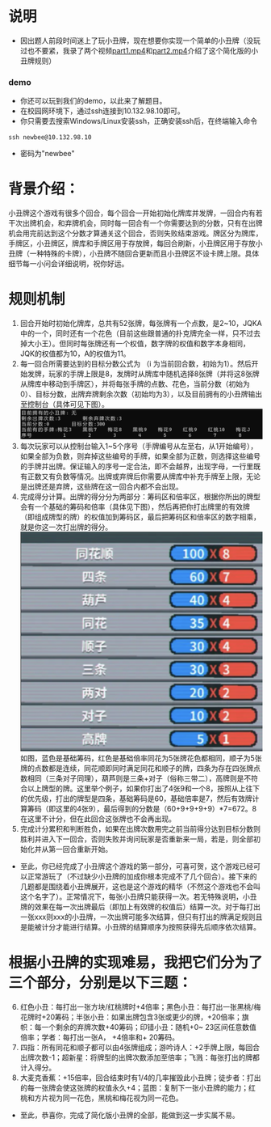 # 说明
* 因出题人前段时间迷上了玩小丑牌，现在想要你实现一个简单的小丑牌（没玩过也不要紧，我录了两个视频[part1.mp4](part1.mp4)和[part2.mp4](part2.mp4)介绍了这个简化版的小丑牌规则）
### demo
* 你还可以玩到我们的demo，以此来了解题目。
* 在校园网环境下，通过ssh连接到10.132.98.10即可。
* 你只需要去搜索Windows/Linux安装ssh，正确安装ssh后，在终端输入命令
```text
ssh newbee@10.132.98.10
```
* 密码为"newbee"
# 背景介绍：
小丑牌这个游戏有很多个回合，每个回合一开始初始化牌库并发牌，一回合内有若干次出牌机会，和弃牌机会，同时每一回合有一个你需要达到的分数，只有在出牌机会用完前达到这个分数才算通关这个回合，否则失败结束游戏。牌区分为牌库，手牌区，小丑牌区，牌库和手牌区用于存放牌，每回合刷新，小丑牌区用于存放小丑牌（一种特殊的卡牌），小丑牌不随回合更新而且小丑牌区不设卡牌上限。具体细节每一小问会详细说明，祝你好运。

# 规则机制
1) 回合开始时初始化牌库，总共有52张牌，每张牌有一个点数，是2~10，JQKA中的一个，同时还有一个花色（目前这些跟普通的扑克牌完全一样，只不过去掉大小王）。但同时每张牌还有一个权值，数字牌的权值和数字本身相同，JQK的权值都为10，A的权值为11。
2) 每一回合所需要达到的目标分数公式为 （i 为当前回合数，初始为1）。然后开始发牌，玩家的手牌上限是8，发牌时从牌库中随机选择8张牌（并将这8张牌从牌库中移动到手牌区），并将每张手牌的点数、花色，当前分数（初始为0）、目标分数，出牌弃牌剩余次数（初始均为3），以及目前拥有的小丑牌输出至控制台（具体可见下图）。
![p2](../doc/img/p2.png)
3) 每次玩家可以从控制台输入1~5个序号（手牌编号从左至右，从1开始编号），如果全部为负数，则弃掉这些编号的手牌，如果全部为正数，则选择这些编号的手牌并出牌。保证输入的序号一定合法，即不会越界，出现字母，一行里既有正数又有负数等情况。出牌或弃牌后你需要从牌库中补充手牌至上限，无论是出牌还是弃牌，这些牌在这一回合内都不会出现。
4) 完成得分计算。出牌的得分分为两部分：筹码区和倍率区，根据你所出的牌型会有一个基础的筹码和倍率（具体见下图），然后再把你打出牌里的有效牌（即组成牌型的牌）的权值加到筹码区，最后把筹码区和倍率区的数字相乘，就是你这一次打出牌的得分。
![p1](../doc/img/p1.png)
如图，蓝色是基础筹码，红色是基础倍率同花为5张牌花色都相同，顺子为5张牌的点数都是连续，同花顺即同时满足同花和顺子的牌，四条为存在四张牌点数相同（三条对子同理），葫芦则是三条+对子（俗称三带二），高牌则是不符合以上牌型的牌。这里举个例子，如果你打出了4张9和一个8，按照从上往下的优先级，打出的牌型是四条，基础筹码是60，基础倍率是7，然后有效牌计算筹码（即这里的4张9），最后得到的分数是（60+9+9+9+9）*7=672。8在这里不计分，但在此回合这张牌也不会再出现。
5) 完成计分累积和判断胜负，如果在出牌次数用完之前当前得分达到目标分数则胜利并进入下一回合，否则失败并询问玩家是否重新来一局，若是，则全部初始化并从第一回合重新开始。

- 至此，你已经完成了小丑牌这个游戏的第一部分，可喜可贺，这个游戏已经可以正常游玩了（不过缺少小丑牌的加成你根本完成不了几个回合）。接下来的几题都是围绕着小丑牌展开，这也是这个游戏的精华（不然这个游戏也不会叫这个名字了）。正常情况下，每张小丑牌只能获得一次。若无特殊说明，小丑牌的效果在每一次出牌最后（即加上有效牌的权值后）结算一次。对于每打出一张xxx则xxx的小丑牌，一次出牌可能多次结算，但只有打出的牌满足规则且是能被计分才能进行结算。小丑牌的结算顺序为按照获得先后顺序依次结算。

# 根据小丑牌的实现难易，我把它们分为了三个部分，分别是以下三题：
6) 红色小丑：每打出一张方块/红桃牌时+4倍率；黑色小丑：每打出一张黑桃/梅花牌时+20筹码；半张小丑：如果出牌包含3张或更少的牌，+20倍率；旗帜：每一个剩余的弃牌次数+40筹码；印错小丑：随机+0~ 23区间任意数值倍率；学者：每打出一张A， +4倍率和+ 20筹码。
7) 四指：所有同花和顺子都可以由4张牌组成；游吟诗人：+2手牌上限，每回合出牌次数-1；超新星：将牌型的出牌次数添加至倍率；飞溅：每张打出的牌都计入得分。
8) 大麦克香蕉：+15倍率，回合结束时有1/4的几率摧毁此小丑牌；徒步者：打出的每一张牌会使这张牌的权值永久+4；蓝图：复制下一张小丑牌的能力；红桃和方片视为同一花色，黑桃和梅花视为同一花色。
- 至此，恭喜你，完成了简化版小丑牌的全部，能做到这一步实属不易。
